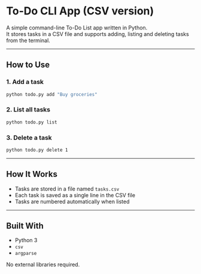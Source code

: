 # To-Do CLI App (CSV version)

A simple command-line To-Do List app written in Python.  
It stores tasks in a CSV file and supports adding, listing and deleting tasks from the terminal.

---

## How to Use

### 1. Add a task
```bash
python todo.py add "Buy groceries"
```

### 2. List all tasks
```bash
python todo.py list
```

### 3. Delete a task
```bash
python todo.py delete 1
```

---

## How It Works

- Tasks are stored in a file named `tasks.csv`
- Each task is saved as a single line in the CSV file
- Tasks are numbered automatically when listed

---

## Built With

- Python 3
- `csv`
- `argparse`

No external libraries required.
